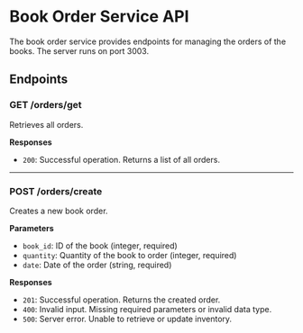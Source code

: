 # Book Order Service API

The book order service provides endpoints for managing the orders of the books. The server runs on port 3003.

## Endpoints

### GET /orders/get

Retrieves all orders.

**Responses**

- `200`: Successful operation. Returns a list of all orders.

---

### POST /orders/create

Creates a new book order.

**Parameters**

- `book_id`: ID of the book (integer, required)
- `quantity`: Quantity of the book to order (integer, required)
- `date`: Date of the order (string, required)

**Responses**

- `201`: Successful operation. Returns the created order.
- `400`: Invalid input. Missing required parameters or invalid data type.
- `500`: Server error. Unable to retrieve or update inventory.
